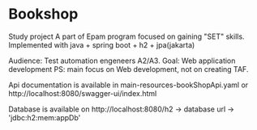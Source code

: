 # Bookshop
Study project
A part of Epam program focused on gaining "SET" skills.
Implemented with java + spring boot + h2 + jpa(jakarta)

Audience: Test automation engeneers A2/A3.
Goal: Web application development
PS: main focus on Web development, not on creating TAF.

Api documentation is available in main-resources-bookShopApi.yaml
or
http://localhost:8080/swagger-ui/index.html

Database is available on http://localhost:8080/h2 ->  database url -> 'jdbc:h2:mem:appDb'

